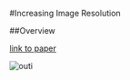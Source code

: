 #Increasing Image Resolution

##Overview 

[link to paper](https://arxiv.org/abs/1612.04402)

![outi](https://user-images.githubusercontent.com/34350063/49852875-4ed83180-fe20-11e8-83d0-792d275331e1.jpg)
